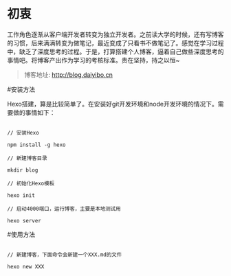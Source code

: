 ﻿# 初衷

工作角色逐渐从客户端开发者转变为独立开发者。之前读大学的时候，还有写博客的习惯，后来满满转变为做笔记，最近变成了只看书不做笔记了。感觉在学习过程中，缺乏了深度思考的过程。于是，打算搭建个人博客，逼着自己做些深度思考的事情吧。将博客产出作为学习的考核标准。贵在坚持，持之以恒~

> 博客地址: http://blog.daiyibo.cn



#安装方法

Hexo搭建，算是比较简单了。在安装好git开发环境和node开发环境的情况下。需要做的事情如下：

```

// 安装Hexo

npm install -g hexo

// 新建博客目录

mkdir blog

// 初始化Hexo模板

hexo init

// 启动4000端口，运行博客，主要是本地测试用

hexo server

```



#使用方法

```

// 新建博客，下面命令会新建一个XXX.md的文件

hexo new XXX

```








